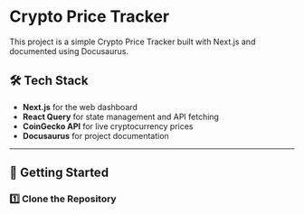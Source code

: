 # Crypto Price Tracker

This project is a simple Crypto Price Tracker built with Next.js and documented using Docusaurus.

## 🛠 Tech Stack
- **Next.js** for the web dashboard
- **React Query** for state management and API fetching
- **CoinGecko API** for live cryptocurrency prices
- **Docusaurus** for project documentation

---

## 🚀 Getting Started

### 1️⃣ Clone the Repository
```sh


